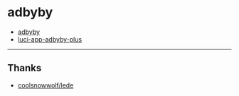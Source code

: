 # adbyby

* [adbyby](https://github.com/coolsnowwolf/lede/tree/master/package/lean/adbyby)  
* [luci-app-adbyby-plus](https://github.com/coolsnowwolf/lede/tree/master/package/lean/luci-app-adbyby-plus)

---

## Thanks

* [coolsnowwolf/lede](https://github.com/coolsnowwolf/lede)
